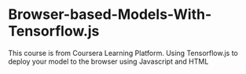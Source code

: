 # Browser-based-Models-With-Tensorflow.js
This course is from Coursera Learning Platform. Using Tensorflow.js to deploy your model to the browser using Javascript and HTML
